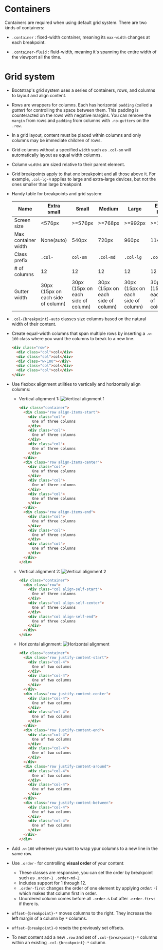 # Containers

Containers are required when using default grid system. There are two kinds of containers:

* `.container` : fixed-width container, meaning its `max-width` changes at each breakpoint.

* `.container-fluid` : fluid-width, meaning it's spanning the entire width of the viewport all the time.

# Grid system

* Bootstrap's grid system uses a series of containers, rows, and columns to layout and align content.

* Rows are wrappers for columns. Each has horizontal `padding` (called a _gutter_) for controlling the space between them. This padding is counteracted on the rows with negative margins. You can remove the `margin` from rows and `padding` from columns with `.no-gutters` on the `.row`.

* In a grid layout, content must be placed within columns and only columns may be immediate children of rows.

* Grid columns without a specified `width` such as `.col-sm` will automatically layout as equal width columns.

* Column `width`s are sized relative to their parent element.

* Grid breakpoints apply to that one breakpoint and all those above it. For example, `.col-lg-4` applies to large  and extra-large devices, but not the ones smaller than large breakpoint.

* Handy table for breakpoints and grid system:

  | Name | Extra small | Small | Medium | Large | Extra-large |
  | ---- | ----------- | ----- | ------ | ----- | ----------- |
  | Screen size | <576px | >=576px | >=768px | >=992px | >=1200px |
  | Max container width | None(auto) | 540px | 720px | 960px | 1140px |
  | Class prefix | `.col-` | `col-sm` | `.col-md` | `.col-lg` | `.col-xl` |
  | # of columns | 12 | 12 | 12 | 12 | 12|
  | Gutter width | 30px (15px on each side of column) | 30px (15px on each side of column) | 30px (15px on each side of column) | 30px (15px on each side of column) | 30px (15px on each side of column) |

* `.col-{breakpoint}-auto` classes size columns based on the natural width of their content.

* Create equal-width columns that span multiple rows by inserting a `.w-100` class where you want the columns to break to a new line.
  ``` html
  <div class="row">
    <div class="col">col</div>
    <div class="col">col</div>
    <div class="w-100"></div>
    <div class="col">col</div>
    <div class="col">col</div>
  </div>
  ```
* Use flexbox alignment utilities to vertically and horizontally align columns:

  * Vertical alignment 1:
    ![Vertical alignment 1](https://github.com/erolaliyev/programming-notes/blob/master/bootstrap-4/Images/vertical-alignment-1.png)
    ```html
    <div class="container">
      <div class="row align-items-start">
        <div class="col">
          One of three columns
        </div>
        <div class="col">
          One of three columns
        </div>
        <div class="col">
          One of three columns
        </div>
      </div>
      <div class="row align-items-center">
        <div class="col">
          One of three columns
        </div>
        <div class="col">
          One of three columns
        </div>
        <div class="col">
          One of three columns
        </div>
      </div>
      <div class="row align-items-end">
        <div class="col">
          One of three columns
        </div>
        <div class="col">
          One of three columns
        </div>
        <div class="col">
          One of three columns
        </div>
      </div>
    </div>
    ```
  * Vertical alignment 2:
    ![Vertical alignment 2](https://github.com/erolaliyev/programming-notes/blob/master/bootstrap-4/Images/vertical-alignment-2.png)
    ```html
    <div class="container">
      <div class="row">
        <div class="col align-self-start">
          One of three columns
        </div>
        <div class="col align-self-center">
          One of three columns
        </div>
        <div class="col align-self-end">
          One of three columns
        </div>
      </div>
    </div>
    ```
  * Horizontal alignment:
    ![Horizontal alignment](https://github.com/erolaliyev/programming-notes/blob/master/bootstrap-4/Images/horizontal-alignment.png)
    ```html
    <div class="container">
      <div class="row justify-content-start">
        <div class="col-4">
          One of two columns
        </div>
        <div class="col-4">
          One of two columns
        </div>
      </div>
      <div class="row justify-content-center">
        <div class="col-4">
          One of two columns
        </div>
        <div class="col-4">
          One of two columns
        </div>
      </div>
      <div class="row justify-content-end">
        <div class="col-4">
          One of two columns
        </div>
        <div class="col-4">
          One of two columns
        </div>
      </div>
      <div class="row justify-content-around">
        <div class="col-4">
          One of two columns
        </div>
        <div class="col-4">
          One of two columns
        </div>
      </div>
      <div class="row justify-content-between">
        <div class="col-4">
          One of two columns
        </div>
        <div class="col-4">
          One of two columns
        </div>
      </div>
    </div>
* Add `.w-100` wherever you want to wrap ypur columns to a new line in the same row.
* Use `.order-` for controlling **visual order** of your content:
  * These classes are responsive, you can set the order by breakpoint such as `.order-1 .order-md-2`.
  * Includes support for 1 through 12.
  * `.order-first` changes the order of one element by applying _order: -1_ which makes that column first in order.
  * Unordered column comes before all `.order-`s but after `.order-first` if there is.
* `offset-{breakpoint}-*` moves columns to the right. They increase the left margin of a column by `*` columns.
* `offset-{breakpoint}-0` resets the previously set offsets.
* To nest content add a new `.row` and set of `.col-{breakpoint}-*` columns within an existing `.col-{breakpoint}-*` column.
